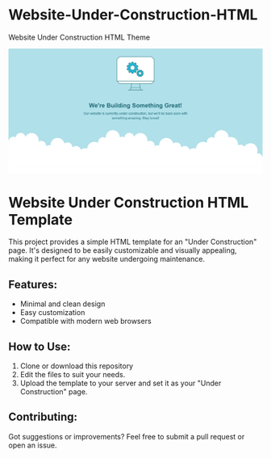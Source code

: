 # Website-Under-Construction-HTML
Website Under Construction HTML Theme

<img src="https://github.com/shafiei/Website-Under-Construction-HTML/blob/main/Screenshot%20Website%20Under%20Construction.png?raw=true" alt="screenshot">

# Website Under Construction HTML Template

This project provides a simple HTML template for an "Under Construction" page. It's designed to be easily customizable and visually appealing, making it perfect for any website undergoing maintenance.

## Features:
- Minimal and clean design
- Easy customization
- Compatible with modern web browsers

## How to Use:
1. Clone or download this repository
2. Edit the files to suit your needs.
3. Upload the template to your server and set it as your "Under Construction" page.

## Contributing:
Got suggestions or improvements? Feel free to submit a pull request or open an issue.
